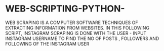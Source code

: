 # WEB-SCRIPTING-PYTHON- 
WEB SCRAPING IS A COMPUTER SOFTWARE TECHNIQUES OF EXTRACTING INFORMATION FROM WEBSITES.
IN THIS FOLLOWING SCRIPT, INSTAGRAM SCRAPING IS DONE WITH THE USER - INPUT
INSTAGRAM USERNAME TO FIND THE NO OF POSTS , FOLLOWERS AND FOLLOWING OF THE INSTAGRAM USER 
